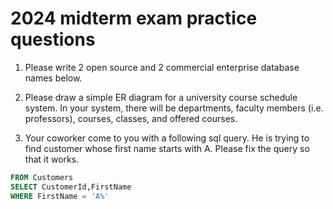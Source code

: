 # 2024 midterm exam practice questions


1. Please write 2 open source and 2 commercial enterprise database names below.


2. Please draw a simple ER diagram for a university course schedule system. 
In your system, there will be departments, faculty members (i.e. professors), courses, classes, and offered courses.

3. Your coworker come to you with a following sql query.
He is trying to find customer whose first name starts with A.
Please fix the query so that it works.


```sql
FROM Customers
SELECT CustomerId,FirstName
WHERE FirstName = 'A%'
```

